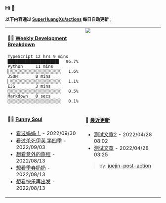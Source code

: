 
### Hi 👋

**以下内容通过 <a href="https://github.com/SuperHuangXu/SuperHuangXu/actions" target="_blank">SuperHuangXu/actions</a> 每日自动更新**；

<table width="800px">
<tr>
<td valign="top" width="50%">

#### 🏊‍♂️ <a href="https://gist.github.com/SuperHuangXu/d3e32e70ad1d22b5a3c5e8fc3c67dcc5" target="_blank">Weekly Development Breakdown</a>

```text
TypeScript 12 hrs 9 mins  ████████████████████▎  96.7%
Python     11 mins        ▎░░░░░░░░░░░░░░░░░░░░   1.6%
JSON       8 mins         ▏░░░░░░░░░░░░░░░░░░░░   1.1%
EJS        3 mins         ░░░░░░░░░░░░░░░░░░░░░   0.5%
Markdown   0 secs         ░░░░░░░░░░░░░░░░░░░░░   0.1%
```

</td>
<td valign="top" width="50%">
<a href="https://github.com/SuperHuangXu">
  <img align="center" src="https://github-readme-stats.vercel.app/api/top-langs/?username=SuperHuangXu&layout=compact&theme=radical" />
</a>
</td>
</tr>
<tr>
<td valign="top" width="50%">

#### 🤾‍♂️ <a href="https://www.douban.com/people/135404786/" target="_blank">Funny Soul</a>

* <a href='http://movie.douban.com/subject/34954093/' target='_blank'>看过妈妈！</a> - 2022/09/30
* <a href='http://movie.douban.com/subject/34937471/' target='_blank'>看过杀死伊芙 第四季</a> - 2022/09/03
* <a href='http://movie.douban.com/subject/35876298/' target='_blank'>想看意外的旅程</a> - 2022/08/13
* <a href='http://movie.douban.com/subject/26307755/' target='_blank'>想看季春奶奶</a> - 2022/08/13
* <a href='http://movie.douban.com/subject/35918457/' target='_blank'>想看快乐再出发</a> - 2022/08/13

</td>
<td valign="top" width="50%">

#### 🤾‍ <a href="https://juejin.cn/user/4142615541064046" target="_blank">最近更新</a>
  * <a href='https://juejin.cn/post/7091561831067566117' target='_blank'>测试文章2</a> - 2022/04/28 08:02
* <a href='https://juejin.cn/post/7091490504222703652' target='_blank'>测试文章</a> - 2022/04/28 03:25

> by: [juejin-post-action](https://github.com/SuperHuangXu/juejin-post-action)

</td>
</tr>
</table>
